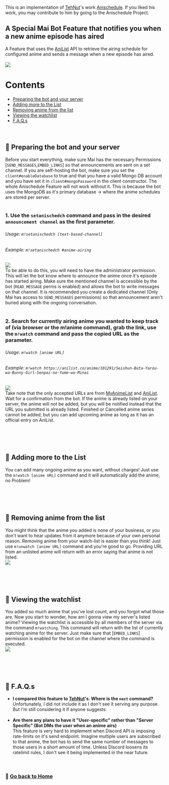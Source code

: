 This is an implementation of [TehNut](https://github.com/TehNut)'s work [Anischedule](https://github.com/TehNut/AniSchedule). If you liked his work, you may contribute to him by going to the Anischedule Project. 

<h2>A Special Mai Bot Feature that notifies you when a new anime episode has aired</h2>
A Feature that uses the <a href = 'https://anilist.co'>AniList</a> API to retrieve the airing schedule for configured anime and sends a message when a new episode has aired.<br><br>
<img src = 'https://media.discordapp.net/attachments/728866550207086642/761214812553871360/unknown.png'>

# Contents
- [Preparing the bot and your server](#-Preparing-the-bot-and-your-server)
- [Adding more to the List](#-Adding-more-to-the-list)
- [Removing anime from the list](#-Removing-anime-from-the-list)
- [Viewing the watchlist](#-Viewing-the-watchlist)
- [F.A.Q.s](#-FAQs)
<br><br><br>
## 🔗 Preparing the bot and your server
Before you start everything, make sure Mai has the necessary Permissions [`SEND_MESSAGES`,`EMBED_LINKS`] so that announcements are sent on a set channel. If you are self-hosting the bot, make sure you set the `client#enableDatabase` to true and that you have a valid Mongo DB account and you have set it in `client#mongoPassword` in the client constructor. The whole Anischedule Feature will not work without it. This is because the bot uses the MongoDB as it's primary database -> where the anime schedules are stored per server. <br><br>
### 1. Use the `setanischedch` command and pass in the desired `announcement channel` as the first parameter.<br>
###### Usage: `m!setanischedch [text-based-channel]` <br>
###### Example: `m!setanischedch #anime-airing` <br>
<img src = 'https://media.discordapp.net/attachments/728866550207086642/761479727713484830/unknown.png' ><br>
To be able to do this, you will need to have the administrator permission. This will let the bot know where to announce the anime once it's episode has started airing. Make sure the mentioned channel is accessible by the bot (`READ_MESSAGE` perms is enabled) and allows the bot to write messages on that channel. It is recommended you create a dedicated channel (Only Mai has access to `SEND_MESSAGES` permissions) so that announcement aren't buried along with the ongoing conversation.
<br><br>
### 2. Search for currently airing anime you wanted to keep track of (via browser or the m!anime command), grab the link, use the `m!watch` command and pass the copied URL as the parameter.<br>
###### Usage: `m!watch [anime URL]` <br>
###### Example: `m!watch https://anilist.co/anime/101291/Seishun-Buta-Yarou-wa-Bunny-Girl-Senpai-no-Yume-wo-Minai`<br>
<img src = 'https://media.discordapp.net/attachments/728866550207086642/761481106645712946/unknown.png'><br>
Take note that the only accepted URLs are from [MyAnimeList](https://myanimelist.net) and [AniList](https://anilist.co). Wait for a confirmation from the bot. If the anime is already listed on your server, the anime will not be added, but you will be notified instead that the URL you submitted is already listed. Finished or Cancelled anime series cannot be added, but you can add upcoming anime as long as it has an official entry on AniList.
<br><br><br><br><br>
## 🔗 Adding more to the List
You can add many ongoing anime as you want, without charges! Just use the `m!watch [anime URL]` command and it will automatically add the anime, no Problem!
<br><br><br><br><br>
## 🔗 Removing anime from the list
You might think that the anime you added is none of your business, or you don't want to hear updates from it anymore because of your own personal reason. Removing anime from your watch-list is easier than you think! Just use `m!unwatch [anime URL]` command and you're good to go. Providing URL from an unlisted anime will return with an error saying that anime is not listed.<br>
<img src = 'https://media.discordapp.net/attachments/728866550207086642/761483452146384906/unknown.png'>
<br><br><br><br><br>
## 🔗 Viewing the watchlist
You added so much anime that you've lost count, and you forgot what those are. Now you start to wonder, how am I gonna view my server's listed anime? Viewing the watchlist is accessible by all members of the server via the command `m!watching`. This command will return with the list of currently watching anime for the server. Just make sure that [`EMBED_LINKS`] permission is enabled for the bot on the channel where the command is executed.<br>
<img src = 'https://media.discordapp.net/attachments/728866550207086642/761483835870412820/unknown.png'>
<br><br><br><br><br>
## 🔗 F.A.Q.s
- **I compared this feature to [TehNut](https://github.com/TehNut)'s. Where is the `next` command?**<br>
Unfortunately, I did not include it as I don't see it serving any purpose. But i'm still considering it if anyone suggests.<br><br>
- **Are there any plans to have it "User-specific" rather than "Server Specific" (Bot DMs the user when an anime airs)**<br>
This feature is very hard to implement when Discord API is imposing rate-limits on it's send endpoint. Imagine multiple users are subscribed to that anime, the bot has to send the same number of messages to those users in a short amount of time. Unless Discord loosens its ratelimit rules, I don't see it being implemented in the near future.<br><br><br>
### 🔗 [Go back to Home](https://github.com/maisans-maid/Mai/wiki)